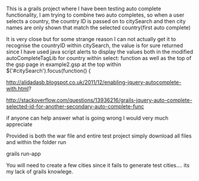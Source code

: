 This is a grails project where I have been testing auto complete functionality, I am trying to combine two auto completes, so when a user selects a country, the country ID is passed on to citySearch and then city names are only shown that match the selected country(first auto complete)

It is very close but for some strange reason I can not actually get it to recognise the countryID within citySearch, the value is for sure returned since I have used java script alerts to display the values both in the modified autoCompleteTagLib for country within select: function as well as the top of the gsp page in example2.gsp at the top within $('#citySearch').focus(function() {



http://alidadasb.blogspot.co.uk/2011/12/enabling-jquery-autocomplete-with.html?

http://stackoverflow.com/questions/13936216/grails-jquery-auto-complete-selected-id-for-another-secondary-auto-complete-func

if anyone can help answer what is going wrong I would very much appreciate

Provided is both the war file and entire test project simply download all files and within the folder run

grails run-app

You will need to create a few cities since it fails to generate test cities.... its my lack of grails knowlege.



